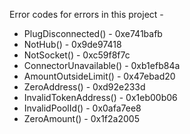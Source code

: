 Error codes for errors in this project -

- PlugDisconnected() - 0xe741bafb
- NotHub() - 0x9de97418
- NotSocket() - 0xc59f8f7c
- ConnectorUnavailable() - 0xb1efb84a
- AmountOutsideLimit() - 0x47ebad20
- ZeroAddress() - 0xd92e233d
- InvalidTokenAddress() - 0x1eb00b06
- InvalidPoolId() - 0x0afa7ee8
- ZeroAmount() - 0x1f2a2005
